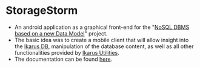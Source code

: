 # StorageStorm 
- An android application as a graphical front-end for the "[NoSQL DBMS based on a new Data Model](https://coronet.iicm.tugraz.at/wbtmaster/roomLibC.htm?ru_master)" project.
- The basic idea was to create a mobile client that will allow insight into the [Ikarus DB](https://github.com/RHohensinner/bakk_19), manipulation of the database content, as well as all other functionalities provided by [Ikarus Utilities](https://github.com/Donutellko/IkarusUtilities).
- The documentation can be found [here](https://github.com/birkoof/storageStorm/blob/master/StorageStorm%20-%20documentation.pdf).
